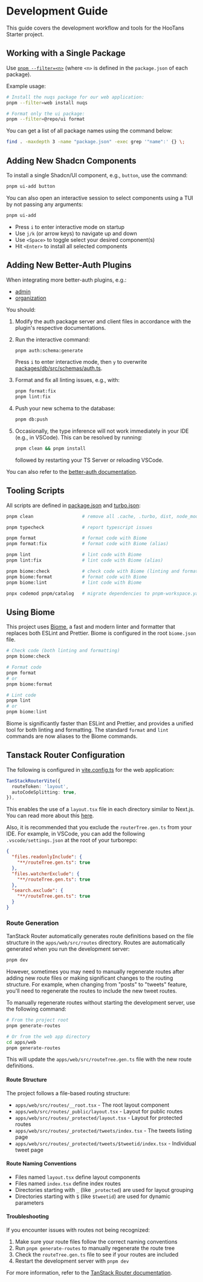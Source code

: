 # Development Guide

This guide covers the development workflow and tools for the HooTans Starter project.

## Working with a Single Package

Use [`pnpm --filter=<n>`](https://pnpm.io/filtering) (where `<n>` is defined in the `package.json` of each package).

Example usage:

```bash
# Install the nuqs package for our web application:
pnpm --filter=web install nuqs

# Format only the ui package:
pnpm --filter=@repo/ui format
```

You can get a list of all package names using the command below:

```bash
find . -maxdepth 3 -name "package.json" -exec grep '"name":' {} \;
```

## Adding New Shadcn Components

To install a single Shadcn/UI component, e.g., `button`, use the command:

```bash
pnpm ui-add button
```

You can also open an interactive session to select components using a TUI by not passing any arguments:

```bash
pnpm ui-add
```

- Press `i` to enter interactive mode on startup
- Use `j/k` (or arrow keys) to navigate up and down
- Use `<Space>` to toggle select your desired component(s)
- Hit `<Enter>` to install all selected components

## Adding New Better-Auth Plugins

When integrating more better-auth plugins, e.g.:

- [admin](https://better-auth.vercel.app/docs/plugins/admin)
- [organization](https://better-auth.vercel.app/docs/plugins/organization)

You should:

1. Modify the auth package server and client files in accordance with the plugin's respective documentations.

2. Run the interactive command:

   ```bash
   pnpm auth:schema:generate
   ```

   Press `i` to enter interactive mode, then `y` to overwrite [packages/db/src/schemas/auth.ts](packages/db/src/schemas/auth.ts).

3. Format and fix all linting issues, e.g., with:

   ```bash
   pnpm format:fix
   pnpm lint:fix
   ```

4. Push your new schema to the database:

   ```bash
   pnpm db:push
   ```

5. Occasionally, the type inference will not work immediately in your IDE (e.g., in VSCode).
   This can be resolved by running:

   ```bash
   pnpm clean && pnpm install
   ```

   followed by restarting your TS Server or reloading VSCode.

You can also refer to the [better-auth documentation](https://www.better-auth.com/docs/introduction).

## Tooling Scripts

All scripts are defined in [package.json](../package.json) and [turbo.json](../turbo.json):

```bash
pnpm clean                  # remove all .cache, .turbo, dist, node_modules

pnpm typecheck              # report typescript issues

pnpm format                 # format code with Biome
pnpm format:fix             # format code with Biome (alias)

pnpm lint                   # lint code with Biome
pnpm lint:fix               # lint code with Biome (alias)

pnpm biome:check            # check code with Biome (linting and formatting)
pnpm biome:format           # format code with Biome
pnpm biome:lint             # lint code with Biome

pnpx codemod pnpm/catalog   # migrate dependencies to pnpm-workspace.yaml
```

## Using Biome

This project uses [Biome](https://biomejs.dev/), a fast and modern linter and formatter that replaces both ESLint and Prettier. Biome is configured in the root `biome.json` file.

```bash
# Check code (both linting and formatting)
pnpm biome:check

# Format code
pnpm format
# or
pnpm biome:format

# Lint code
pnpm lint
# or
pnpm biome:lint
```

Biome is significantly faster than ESLint and Prettier, and provides a unified tool for both linting and formatting. The standard `format` and `lint` commands are now aliases to the Biome commands.

## Tanstack Router Configuration

The following is configured in [vite.config.ts](../apps/web/vite.config.ts) for the web application:

```ts
TanStackRouterVite({
  routeToken: 'layout',
  autoCodeSplitting: true,
}),
```

This enables the use of a `layout.tsx` file in each directory similar to Next.js. You can read more about this [here](https://github.com/TanStack/router/discussions/1102#discussioncomment-10946603).

Also, it is recommended that you exclude the `routerTree.gen.ts` from your IDE. For example, in VSCode, you can add the following `.vscode/settings.json` at the root of your turborepo:

```json
{
  "files.readonlyInclude": {
    "**/routeTree.gen.ts": true
  },
  "files.watcherExclude": {
    "**/routeTree.gen.ts": true
  },
  "search.exclude": {
    "**/routeTree.gen.ts": true
  }
}
```

### Route Generation

TanStack Router automatically generates route definitions based on the file structure in the `apps/web/src/routes` directory. Routes are automatically generated when you run the development server:

```bash
pnpm dev
```

However, sometimes you may need to manually regenerate routes after adding new route files or making significant changes to the routing structure. For example, when changing from "posts" to "tweets" feature, you'll need to regenerate the routes to include the new tweet routes.

To manually regenerate routes without starting the development server, use the following command:

```bash
# From the project root
pnpm generate-routes

# Or from the web app directory
cd apps/web
pnpm generate-routes
```

This will update the `apps/web/src/routeTree.gen.ts` file with the new route definitions.

#### Route Structure

The project follows a file-based routing structure:

- `apps/web/src/routes/__root.tsx` - The root layout component
- `apps/web/src/routes/_public/layout.tsx` - Layout for public routes
- `apps/web/src/routes/_protected/layout.tsx` - Layout for protected routes
- `apps/web/src/routes/_protected/tweets/index.tsx` - The tweets listing page
- `apps/web/src/routes/_protected/tweets/$tweetid/index.tsx` - Individual tweet page

#### Route Naming Conventions

- Files named `layout.tsx` define layout components
- Files named `index.tsx` define index routes
- Directories starting with `_` (like `_protected`) are used for layout grouping
- Directories starting with `$` (like `$tweetid`) are used for dynamic parameters

#### Troubleshooting

If you encounter issues with routes not being recognized:

1. Make sure your route files follow the correct naming conventions
2. Run `pnpm generate-routes` to manually regenerate the route tree
3. Check the `routeTree.gen.ts` file to see if your routes are included
4. Restart the development server with `pnpm dev`

For more information, refer to the [TanStack Router documentation](https://tanstack.com/router/latest/docs/framework/react/guide/file-based-routing).
